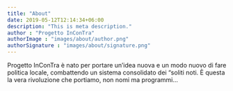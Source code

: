 ```yaml
---
title: "About"
date: 2019-05-12T12:14:34+06:00
description: "This is meta description."
author : "Progetto InConTra"
authorImage : "images/about/author.png"
authorSignature : "images/about/signature.png"
---
```


Progetto InConTra è nato per portare un’idea nuova e un modo nuovo di fare politica locale, combattendo un sistema consolidato dei “soliti noti. È questa la vera rivoluzione che portiamo, non nomi ma programmi...